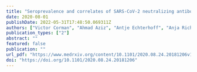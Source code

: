 ```yaml
---
title: "Seroprevalence and correlates of SARS-CoV-2 neutralizing antibodies: Results from a population-based study in Bonn, Germany"
date: 2020-08-01
publishDate: 2022-05-31T17:48:50.069311Z
authors: ["Victor Corman", "Ahmad Aziz", "Antje Echterhoff", "Anja Richter", "Christian Drosten", "Antonio Schmandke", "Marie Luisa Schmidt", "Thomas Schmidt", "Folgerdiena de Vries", "Monique Breteler"]
publication_types: ["2"]
abstract: ""
featured: false
publication: ""
url_pdf: "https://www.medrxiv.org/content/10.1101/2020.08.24.20181206v1"
doi: "https://doi.org/10.1101/2020.08.24.20181206"
---
```


